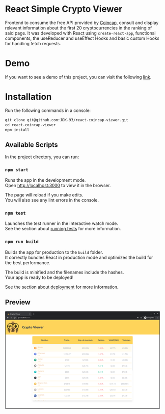 # React Simple Crypto Viewer

Frontend to consume the free API provided by [Coincap](https://coincap.io/), consult and display relevant information about the first 20 cryptocurrencies in the ranking of said page. It was developed with React using `create-react-app`, functional components, the useReducer and useEffect Hooks and basic custom Hooks for handling fetch requests.

# Demo

If you want to see a demo of this project, you can visit the following [link](https://602b0a0136ca48b8e67c4b66--reverent-lumiere-c10a59.netlify.app/).

# Installation

Run the following commands in a console:
```
git clone git@github.com:JDK-93/react-coincap-viewer.git
cd react-coincap-viewer
npm install
```
## Available Scripts

In the project directory, you can run:

### `npm start`

Runs the app in the development mode.\
Open [http://localhost:3000](http://localhost:3000) to view it in the browser.

The page will reload if you make edits.\
You will also see any lint errors in the console.

### `npm test`

Launches the test runner in the interactive watch mode.\
See the section about [running tests](https://facebook.github.io/create-react-app/docs/running-tests) for more information.

### `npm run build`

Builds the app for production to the `build` folder.\
It correctly bundles React in production mode and optimizes the build for the best performance.

The build is minified and the filenames include the hashes.\
Your app is ready to be deployed!

See the section about [deployment](https://facebook.github.io/create-react-app/docs/deployment) for more information.

## Preview
<p align="center">
  <img src="images/viewer.png">
</p>

